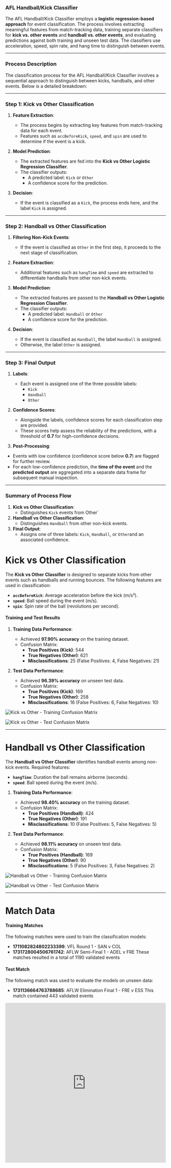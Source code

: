 
### AFL Handball/Kick Classifier 

The AFL Handball/Kick Classifier employs a **logistic regression-based approach** for event classification. The process involves extracting meaningful features from match-tracking data, training separate classifiers for **kick vs. other events** and **handball vs. other events**, and evaluating predictions against both training and unseen test data. The classifiers use acceleration, speed, spin rate, and hang time to distinguish between events.

----------
### **Process Description**

The classification process for the AFL Handball/Kick Classifier involves a sequential approach to distinguish between kicks, handballs, and other events. Below is a detailed breakdown:

----------

### **Step 1: Kick vs Other Classification**

1.  **Feature Extraction**:
    
    -   The process begins by extracting key features from match-tracking data for each event.
    -   Features such as `accBeforeKick`, `speed`, and `spin` are used to determine if the event is a kick.
2.  **Model Prediction**:
    
    -   The extracted features are fed into the **Kick vs Other Logistic Regression Classifier**.
    -   The classifier outputs:
        -   A predicted label: `Kick` or `Other`
        -   A confidence score for the prediction.
3.  **Decision**:
    
    -   If the event is classified as a `Kick`, the process ends here, and the label `Kick` is assigned.

----------

### **Step 2: Handball vs Other Classification**

1.  **Filtering Non-Kick Events**:
    
    -   If the event is classified as `Other` in the first step, it proceeds to the next stage of classification.
2.  **Feature Extraction**:
    
    -   Additional features such as `hangTime` and `speed` are extracted to differentiate handballs from other non-kick events.
3.  **Model Prediction**:
    
    -   The extracted features are passed to the **Handball vs Other Logistic Regression Classifier**.
    -   The classifier outputs:
        -   A predicted label: `Handball` or `Other`
        -   A confidence score for the prediction.
4.  **Decision**:
    
    -   If the event is classified as `Handball`, the label `Handball` is assigned.
    -   Otherwise, the label `Other` is assigned.

----------

### **Step 3: Final Output**

1.  **Labels**:
    
    -   Each event is assigned one of the three possible labels:
        -   `Kick`
        -   `Handball`
        -   `Other`
2.  **Confidence Scores**:
    -   Alongside the labels, confidence scores for each classification step are provided.
    -   These scores help assess the reliability of the predictions, with a threshold of **0.7** for high-confidence decisions.
3.  **Post-Processing**:
    
 -   Events with low confidence (confidence score below **0.7**) are flagged for further review.
-   For each low-confidence prediction, the **time of the event** and the **predicted output** are aggregated into a separate data frame for subsequent manual inspection.
----------

### **Summary of Process Flow**

1.  **Kick vs Other Classification**:
    -   Dstinguishes  `Kick` events from Other`
2.  **Handball vs Other Classification**:
    -   Distinguishes `Handball` from other non-kick events.
3.  **Final Output**:
    -   Assigns one of three labels: `Kick`, `Handball`, or `Other`and an associated confidence.
    
# **Kick vs Other Classification**

The **Kick vs Other Classifier** is designed to separate kicks from other events such as handballs and running bounces. The following features are used in classification:

-   **`accBeforeKick`**: Average acceleration before the kick (m/s²).
-   **`speed`**: Ball speed during the event (m/s).
-   **`spin`**: Spin rate of the ball (revolutions per second).

#### **Training and Test Results**

1.  **Training Data Performance**:
    
    -   Achieved **97.90% accuracy** on the training dataset.
    -   Confusion Matrix:
        -   **True Positives (Kick)**: 544
        -   **True Negatives (Other)**: 621
        -   **Misclassifications**: 25 (False Positives: 4, False Negatives: 21)
2.  **Test Data Performance**:
    
    -   Achieved **96.39% accuracy** on unseen test data.
    -   Confusion Matrix:
        -   **True Positives (Kick)**: 169
        -   **True Negatives (Other)**: 258
        -   **Misclassifications**: 16 (False Positives: 6, False Negatives: 10)


![Kick vs Other - Training Confusion Matrix](https://i.imgur.com/Y1ErSA8.png)

![Kick vs Other - Test Confusion Matrix](https://i.imgur.com/fuQprIk.png)

----------

# **Handball vs Other Classification**

The **Handball vs Other Classifier** identifies handball events among non-kick events. Required features:

-   **`hangTime`**: Duration the ball remains airborne (seconds).
-   **`speed`**: Ball speed during the event (m/s).

1.  **Training Data Performance**:
    
    -   Achieved **98.40% accuracy** on the training dataset.
    -   Confusion Matrix:
        -   **True Positives (Handball)**: 424
        -   **True Negatives (Other)**: 191
        -   **Misclassifications**: 10 (False Positives: 5, False Negatives: 5)
2.  **Test Data Performance**:
    
    -   Achieved **98.11% accuracy** on unseen test data.
    -   Confusion Matrix:
        -   **True Positives (Handball)**: 169
        -   **True Negatives (Other)**: 90
        -   **Misclassifications**: 5 (False Positives: 3, False Negatives: 2)


![Handball vs Other - Training Confusion Matrix](https://i.imgur.com/9fO7xsy.png)

![Handball vs Other - Test Confusion Matrix](https://i.imgur.com/4vGrL7r.png)

----------

# **Match Data**

#### **Training Matches**

The following matches were used to train the classification models:

-   **1711082824802233399**: VFL Round 1 - SAN v COL
-   **1731728004506761742**: AFLW Semi-Final 1 - ADEL v FRE
These matches resulted in a total of 1190 validated events

#### **Test Match**

The following match was used to evaluate the models on unseen data:

-   **1731136664763788685**: AFLW Elimination Final 1 - FRE v ESS
This match contained 443 validated events

<iframe
  width="100%"
  height="500"
  frameborder="0"
  seamless="seamless"
  scrolling="no"
  src="https://MC4713.github.io/plotly-hosting/3d_decision_boundary.html">
</iframe>

<!--stackedit_data:
eyJoaXN0b3J5IjpbLTE1NDAxOTQyNjcsLTE2MzUyNTc5NjgsMz
gyMDU0OTk5LC05MDI2NjU4NTBdfQ==
-->